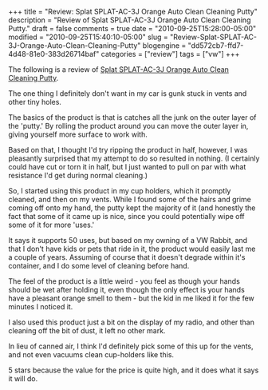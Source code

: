 +++
title = "Review: Splat SPLAT-AC-3J Orange Auto Clean Cleaning Putty"
description = "Review of Splat SPLAT-AC-3J Orange Auto Clean Cleaning Putty."
draft = false
comments = true
date = "2010-09-25T15:28:00-05:00"
modified = "2010-09-25T15:40:10-05:00"
slug = "Review-Splat-SPLAT-AC-3J-Orange-Auto-Clean-Cleaning-Putty"
blogengine = "dd572cb7-ffd7-4d48-81e0-383d26714baf"
categories = ["review"]
tags = ["vw"]
+++

<div class="note">
<p>The following is a review of <a rel="external" href="http://www.amazon.com/gp/product/B003A2SRUK?tag=strivinglifen-20">Splat SPLAT-AC-3J Orange Auto Clean Cleaning Putty</a>.</p>
</div>
<p>The one thing I definitely don't want in my car is gunk stuck in vents and other tiny holes.</p>
<p>The basics of the product is that is catches all the junk on the outer layer of the 'putty.' By rolling the product around you can move the outer layer in, giving yourself more surface to work with.</p>
<p>Based on that, I thought I'd try ripping the product in half, however, I was pleasantly surprised that my attempt to do so resulted in nothing. (I certainly could have cut or torn it in half, but I just wanted to pull on par with what resistance I'd get during normal cleaning.)</p>
<p>So, I started using this product in my cup holders, which it promptly cleaned, and then on my vents. While I found some of the hairs and grime coming off onto my hand, the putty kept the majority of it (and honestly the fact that some of it came up is nice, since you could potentially wipe off some of it for more 'uses.'</p>
<p>It says it supports 50 uses, but based on my owning of a VW Rabbit, and that I don't have kids or pets that ride in it, the product would easily last me a couple of years. Assuming of course that it doesn't degrade within it's container, and I do some level of cleaning before hand.</p>
<p>The feel of the product is a little weird - you feel as though your hands should be wet after holding it, even though the only effect is your hands have a pleasant orange smell to them - but the kid in me liked it for the few minutes I noticed it.</p>
<p>I also used this product just a bit on the display of my radio, and other than cleaning off the bit of dust, it left no other mark.</p>
<p>In lieu of canned air, I think I'd definitely pick some of this up for the vents, and not even vacuums clean cup-holders like this.</p>
<p>5 stars because the value for the price is quite high, and it does what it says it will do.</p>
